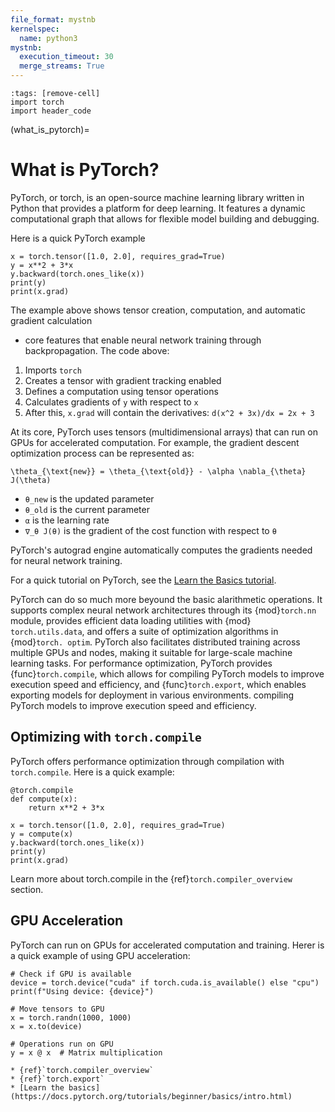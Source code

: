 ```yaml
---
file_format: mystnb
kernelspec:
  name: python3
mystnb:
  execution_timeout: 30
  merge_streams: True
---
```


```{code-cell}
:tags: [remove-cell]
import torch
import header_code
```

(what_is_pytorch)=

# What is PyTorch?

PyTorch, or torch, is an open-source machine learning library written in Python that
provides a platform for deep learning. It features a dynamic computational graph
that allows for flexible model building and debugging.

Here is a quick PyTorch example

```{code-cell}
x = torch.tensor([1.0, 2.0], requires_grad=True)
y = x**2 + 3*x
y.backward(torch.ones_like(x))
print(y)
print(x.grad)
```

The example above shows tensor creation, computation, and automatic gradient calculation
- core features that enable neural network training through backpropagation. The code above:

1. Imports `torch`
2. Creates a tensor with gradient tracking enabled
3. Defines a computation using tensor operations
4. Calculates gradients of `y` with respect to `x`
5. After this, `x.grad` will contain the derivatives: `d(x^2 + 3x)/dx = 2x + 3`

At its core, PyTorch uses tensors (multidimensional arrays) that can run on GPUs
for accelerated computation. For example, the gradient descent optimization
process can be represented as:

```{math}
\theta_{\text{new}} = \theta_{\text{old}} - \alpha \nabla_{\theta} J(\theta)
```

* `θ_new` is the updated parameter
* `θ_old` is the current parameter
* `α` is the learning rate
* `∇_θ J(θ)` is the gradient of the cost function with respect to `θ`

PyTorch's autograd engine automatically computes the gradients needed for neural network training.

For a quick tutorial on PyTorch, see the [Learn the Basics tutorial](https://pytorch.org/tutorials/beginner/basics/intro.html).

PyTorch can do so much more beyound the basic alarithmetic operations. It supports complex neural
network architectures through its {mod}`torch.nn` module, provides efficient data loading utilities with {mod}
`torch.utils.data`, and offers a suite of optimization algorithms in {mod}`torch.
optim`. PyTorch also facilitates distributed training across multiple GPUs and
nodes, making it suitable for large-scale machine learning tasks. For performance optimization,
PyTorch provides {func}`torch.compile`, which allows for compiling PyTorch models to improve execution
speed and efficiency, and {func}`torch.export`, which enables exporting models for deployment in various environments.
compiling PyTorch models to improve execution speed and efficiency.

## Optimizing with `torch.compile`

PyTorch offers performance optimization through compilation
with `torch.compile`. Here is a quick example:

```{code-cell}
@torch.compile
def compute(x):
    return x**2 + 3*x

x = torch.tensor([1.0, 2.0], requires_grad=True)
y = compute(x)
y.backward(torch.ones_like(x))
print(y)
print(x.grad)
```

Learn more about torch.compile in the {ref}`torch.compiler_overview` section.

## GPU Acceleration

PyTorch can run on GPUs for accelerated computation and training.
Herer is a quick example of using GPU acceleration:

```{code-cell}
# Check if GPU is available
device = torch.device("cuda" if torch.cuda.is_available() else "cpu")
print(f"Using device: {device}")

# Move tensors to GPU
x = torch.randn(1000, 1000)
x = x.to(device)

# Operations run on GPU
y = x @ x  # Matrix multiplication
```

```{seealso}
* {ref}`torch.compiler_overview`
* {ref}`torch.export`
* [Learn the basics](https://docs.pytorch.org/tutorials/beginner/basics/intro.html)
```

